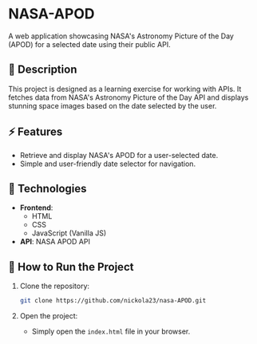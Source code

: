 # NASA-APOD

A web application showcasing NASA's Astronomy Picture of the Day (APOD) for a selected date using their public API.

## 📒 Description

This project is designed as a learning exercise for working with APIs. It fetches data from NASA's Astronomy Picture of the Day API and displays stunning space images based on the date selected by the user.

## ⚡ Features

- Retrieve and display NASA's APOD for a user-selected date.
- Simple and user-friendly date selector for navigation.

## 🔧 Technologies

- **Frontend**:
  - HTML
  - CSS
  - JavaScript (Vanilla JS)
- **API**: NASA APOD API

## 🔌 How to Run the Project

1. Clone the repository:
   ```bash
   git clone https://github.com/nickola23/nasa-APOD.git
   ```
   
2. Open the project:
   - Simply open the `index.html` file in your browser.
